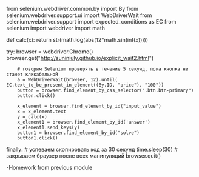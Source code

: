 from selenium.webdriver.common.by import By
from selenium.webdriver.support.ui import WebDriverWait
from selenium.webdriver.support import expected_conditions as EC
from selenium import webdriver
import math

def calc(x):
  return str(math.log(abs(12*math.sin(int(x)))))

try: 
        browser = webdriver.Chrome()
        browser.get("http://suninjuly.github.io/explicit_wait2.html")

        # говорим Selenium проверять в течение 5 секунд, пока кнопка не станет кликабельной
        a = WebDriverWait(browser, 12).until(                                                                                          EC.text_to_be_present_in_element((By.ID, "price"), "100"))
        button = browser.find_element_by_css_selector(".btn.btn-primary")
        button.click()
        
        x_element = browser.find_element_by_id("input_value")
        x = x_element.text
        y = calc(x)
        x_element1 = browser.find_element_by_id('answer')
        x_element1.send_keys(y)
        button1 = browser.find_element_by_id("solve")
        button1.click()
        
       
finally:
    # успеваем скопировать код за 30 секунд
    time.sleep(30)
    # закрываем браузер после всех манипуляций
    browser.quit()

-Homework from previous module


